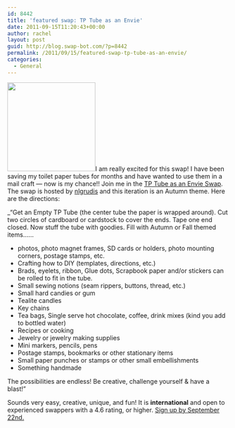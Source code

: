 ```yaml
---
id: 8442
title: 'featured swap: TP Tube as an Envie'
date: 2011-09-15T11:20:43+00:00
author: rachel
layout: post
guid: http://blog.swap-bot.com/?p=8442
permalink: /2011/09/15/featured-swap-tp-tube-as-an-envie/
categories:
  - General
---
```

[<img src="http://blog.swap-bot.com/wp-content/uploads/2011/09/swap.jpg" alt="" title="TP Tube swap" width="200" height="202" class="alignleft size-full wp-image-8443" />](http://www.swap-bot.com/swap/show/100701)I am really excited for this swap! I have been saving my toilet paper tubes for months and have wanted to use them in a mail craft &#8212; now is my chance!! Join me in the [TP Tube as an Envie Swap](http://www.swap-bot.com/swap/show/100701). The swap is hosted by [nlgrudis](http://www.swap-bot.com/user:nlgrudis) and this iteration is an Autumn theme. Here are the directions:

_&#8220;Get an Empty TP Tube (the center tube the paper is wrapped around). Cut two circles of cardboard or cardstock to cover the ends. Tape one end closed. Now stuff the tube with goodies. Fill with Autumn or Fall themed items……</p> 

  * photos, photo magnet frames, SD cards or holders, photo mounting corners, postage stamps, etc.
  * Crafting how to DIY (templates, directions, etc.)
  * Brads, eyelets, ribbon, Glue dots, Scrapbook paper and/or stickers can be rolled to fit in the tube.
  * Small sewing notions (seam rippers, buttons, thread, etc.)
  * Small hard candies or gum
  * Tealite candles
  * Key chains
  * Tea bags, Single serve hot chocolate, coffee, drink mixes (kind you add to bottled water)
  * Recipes or cooking
  * Jewelry or jewelry making supplies
  * Mini markers, pencils, pens
  * Postage stamps, bookmarks or other stationary items
  * Small paper punches or stamps or other small embellishments
  * Something handmade

The possibilities are endless! Be creative, challenge yourself & have a blast!&#8221;</i>

Sounds very easy, creative, unique, and fun! It is **international** and open to experienced swappers with a 4.6 rating, or higher. [Sign up by September 22nd.](http://www.swap-bot.com/swap/show/100701)